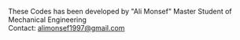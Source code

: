These Codes has been developed by "Ali Monsef"
Master Student of Mechanical Engineering  
Contact: alimonsef1997@gmail.com
